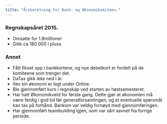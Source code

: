```yaml
---
title: "Årsberetning for Bank- og Økonomikomiteen."
---
```


### Regnskapsåret 2015.

* Omsatte for 1.8millioner    
* Gikk ca 180 000 i pluss.     

### Annet

* Fått fikset opp i bankkortene, og nye debetkort er fordelt på de komiteene som trenger det. 
* DaTax gikk _ikke_ ned i år. 
* Itex sin økonomi er lagt under Online.
* Ble gjennomført kurs i regnskap ved starten av høstsemesteret. 
* Har hatt Økonomikveld for første gang. Dette gjør at økonomien må være ferdig i god tid før generalforsamlingen, og at eventuelle spørsmål kan tas på forhånd. Bankom var veldig fornøyd med gjennomføringen. 
* Har gjennomført teambuilding igjen, som var sårt savnet fra forrige periode.